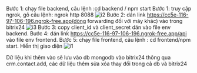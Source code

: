 Bước 1: chạy file backend, câu lệnh :cd backend / npm start
Bước 1: truy cập ngrok, gõ câu lệnh: ngrok http 8088
![i2](https://github.com/user-attachments/assets/8ffea0f8-6c0f-4466-af12-e371c1ca25d7)
Bước 2: dán link  https://cc5e-116-97-106-196.ngrok-free.app(dòng forwarding đối với máy khác) vào trong bitrix24
![i3](https://github.com/user-attachments/assets/7796dc63-21bf-443a-8538-03d83b94426a)
Bước 3: copy client_id và client_secret dán vào file env backend.
Bước 4: dán link  https://cc5e-116-97-106-196.ngrok-free.app/api vào file env frontend.
Bước 5: chạy file frontend, câu lệnh : cd frontend/npm start. Hiển thị giao diện 
![i1](https://github.com/user-attachments/assets/96f2c595-353d-4644-b93b-af001eb1cb4d)

Dữ liệu khi thêm vào sẽ lưu vào db mongodb vào bitrix24 thông qua crm.contact.add, các dữ liệu thêm sửa xóa thay đổi trong cả db và bitrix24

